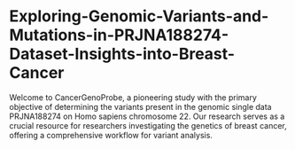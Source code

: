 # Exploring-Genomic-Variants-and-Mutations-in-PRJNA188274-Dataset-Insights-into-Breast-Cancer
Welcome to CancerGenoProbe, a pioneering study with the primary objective of determining the variants present in the genomic single data PRJNA188274 on Homo sapiens chromosome 22. Our research serves as a crucial resource for researchers investigating the genetics of breast cancer, offering a comprehensive workflow for variant analysis.
